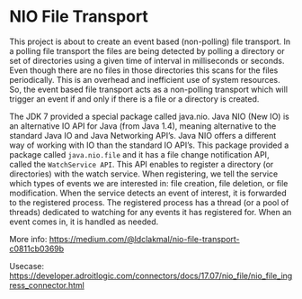 # NIO File Transport

This project is about to create an event based (non-polling) file transport. In a polling file transport the files are being detected by polling a directory or set of directories using a given time of interval in milliseconds or seconds. Even though there are no files in those directories this scans for the files periodically. This is an overhead and inefficient use of system resources. So, the event based file transport acts as a non-polling transport which will trigger an event if and only if there is a file or a directory is created.

The JDK 7 provided a special package called java.nio. Java NIO (New IO) is an alternative IO API for Java (from Java 1.4), meaning alternative to the standard Java IO and Java Networking API’s. Java NIO offers a different way of working with IO than the standard IO API’s. This package provided a package called `java.nio.file` and it has a file change notification API, called the `WatchService API`. This API enables to register a directory (or directories) with the watch service. When registering, we tell the service which types of events we are interested in: file creation, file deletion, or file modification. When the service detects an event of interest, it is forwarded to the registered process. The registered process has a thread (or a pool of threads) dedicated to watching for any events it has registered for. When an event comes in, it is handled as needed.

More info: https://medium.com/@ldclakmal/nio-file-transport-c0811cb0369b

Usecase: https://developer.adroitlogic.com/connectors/docs/17.07/nio_file/nio_file_ingress_connector.html
